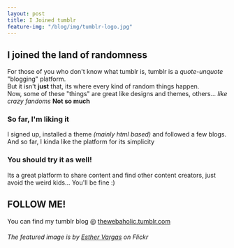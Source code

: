 ```yaml
---
layout: post
title: I Joined tumblr
feature-img: "/blog/img/tumblr-logo.jpg"
---
```

## I joined the land of randomness

For those of you who don't know what tumblr is, tumblr is a _quote-unquote_ "blogging" platform.  
But it isn't **just** that, its where every kind of random things happen.  
Now, some of these "things" are great like designs and themes, others... _like crazy fandoms_ **Not so much**

### So far, I'm liking it

I signed up, installed a theme _(mainly html based)_ and followed a few blogs.  
And so far, I kinda like the platform for its simplicity

### You should try it as well!

Its a great platform to share content and find other content creators, just avoid the weird kids... You'll be fine :)

## FOLLOW ME!
You can find my tumblr blog @ [thewebaholic.tumblr.com](http://thewebaholic.tumblr.com)

###### The featured image is by [Esther Vargas](https://www.flickr.com/photos/esthervargasc/) on Flickr
